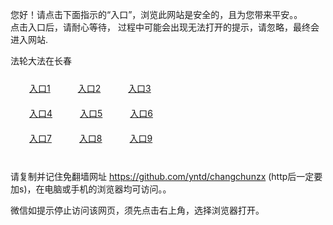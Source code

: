 您好！请点击下面指示的“入口”，浏览此网站是安全的，且为您带来平安。。 <br/>
点击入口后，请耐心等待， 过程中可能会出现无法打开的提示，请忽略，最终会进入网站. </br>

法轮大法在长春<br/>
<div style="padding:10px"><a style="margin:20px" target="_blank" href="https://d3p5qs0sp3r0xk.cloudfront.net/2Qpsp?srvgwdw" id="ccLink1" rel="nofollow">入口1</a> <a target="_blank" style="margin:20px" href="https://d33zfeb1k3yki1.cloudfront.net/2Qpsp?pwiuqsub" id="ccLink2" rel="nofollow">入口2</a> <a style="margin:20px" target="_blank" href="https://d3hqvp2ycf3wsu.cloudfront.net/2Qpsp?tbjjdpoj" id="ccLink3" rel="nofollow">入口3</a></div>

<div style="padding:10px" ><a style="margin:20px" target="_blank" href="https://d3p5qs0sp3r0xk.cloudfront.net/2Qpsp?srvgwdw" id="ccLink4" rel="nofollow">入口4</a> <a style="margin:20px" href="https://d33zfeb1k3yki1.cloudfront.net/2Qpsp?pwiuqsub" target="_blank" id="ccLink5" rel="nofollow">入口5</a> <a style="margin:20px" href="https://d3hqvp2ycf3wsu.cloudfront.net/2Qpsp?tbjjdpoj" target="_blank" id="ccLink6" rel="nofollow">入口6</a></div>

<div style="padding:10px"><a style="margin:20px" target="_blank" href="https://d3p5qs0sp3r0xk.cloudfront.net/2Qpsp?srvgwdw" id="ccLink7" rel="nofollow">入口7</a> <a style="margin:20px" href="https://d33zfeb1k3yki1.cloudfront.net/2Qpsp?pwiuqsub" target="_blank" id="ccLink8" rel="nofollow">入口8</a> <a style="margin:20px" target="_blank" href="https://d3hqvp2ycf3wsu.cloudfront.net/2Qpsp?tbjjdpoj" id="ccLink9" rel="nofollow">入口9</a></div>

<br/>



请复制并记住免翻墙网址 https://github.com/yntd/changchunzx (http后一定要加s)，在电脑或手机的浏览器均可访问。。<br/>

微信如提示停止访问该网页，须先点击右上角，选择浏览器打开。

